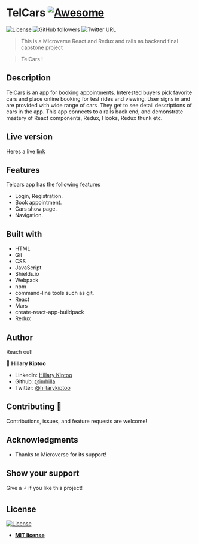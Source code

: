 # TelCars [![Awesome](https://cdn.rawgit.com/sindresorhus/awesome/d7305f38d29fed78fa85652e3a63e154dd8e8829/media/badge.svg)](https://github.com/imhilla/TelCars)

[![License](https://img.shields.io/badge/License-MIT-green.svg)]()
![GitHub followers](https://img.shields.io/github/followers/imhilla?label=imhilla&style=social)
![Twitter URL](https://img.shields.io/twitter/follow/hillarykiptoo_?label=Follow&style=social)

> This is a Microverse React and Redux and rails as backend final capstone project

>  TelCars !

## Description
TelCars is an app for booking appointments. Interested buyers pick favorite cars and place online booking for test rides
and viewing. User signs in and are provided with wide range of cars. They get to see detail descriptions of cars in the app. This app connects to a rails back end, and demonstrate mastery of React components, Redux, Hooks, Redux thunk etc.


## Live version

Heres a live <a href="https://intense-stream-27935.herokuapp.com/ ">link</a>


## Features

Telcars app has the following features
- Login, Registration.
- Book appointment.
- Cars show page.
- Navigation.


## Built with

- HTML
- Git
- CSS
- JavaScript
- Shields.io
- Webpack
- npm
- command-line tools such as git.
- React
- Mars
- create-react-app-buildpack
- Redux

## Author

Reach out!

👤 **Hillary Kiptoo**

- LinkedIn: [Hillary Kiptoo](https://www.linkedin.com/in/hillarykiptoo)
- Github: [@imhilla](https://github.com/imhilla)
- Twitter: [@hillarykiptoo](https://twitter.com/hillarykiptoo_)

## Contributing 🤝

Contributions, issues, and feature requests are welcome!

## Acknowledgments

- Thanks to Microverse for its support!

## Show your support

Give a ⭐️ if you like this project!

## License

[![License](http://img.shields.io/:license-mit-blue.svg?style=flat-square)](http://badges.mit-license.org)

- **[MIT license](http://opensource.org/licenses/mit-license.php)**
